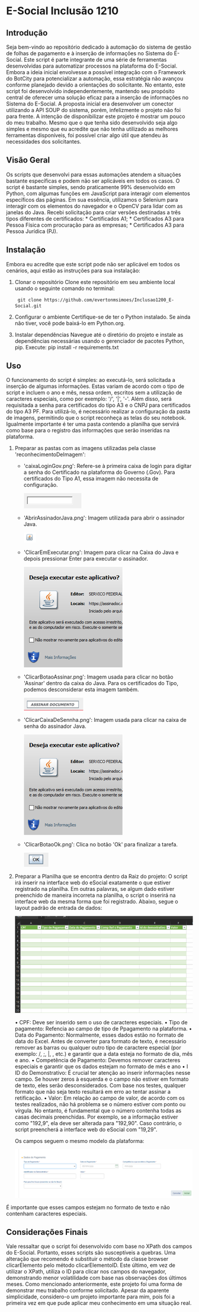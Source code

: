 # E-Social Inclusão 1210 

## Introdução 

Seja bem-vindo ao repositório dedicado à automação do sistema de gestão de folhas de pagamento e à inserção de informações no Sistema do E-Social. Este script é parte integrante de uma série de ferramentas desenvolvidas para automatizar processos na plataforma do E-Social.
Embora a ideia inicial envolvesse a possível integração com o Framework do BotCity para potencializar a automação, essa estratégia não avançou conforme planejado devido a orientações do solicitante. No entanto, este script foi desenvolvido independentemente, mantendo seu propósito central de oferecer uma solução eficaz para a inserção de informações no Sistema do E-Social.
A proposta inicial era desenvolver um conector utilizando a API SOUP do sistema, porém, infelizmente o projeto não foi para frente.
A intenção de disponibilizar este projeto é mostrar um pouco do meu trabalho. Mesmo que o que tenha sido desenvolvido seja algo simples e mesmo que eu acredite que não tenha utilizado as melhores ferramentas disponíveis, foi possível criar algo útil que atendeu às necessidades dos solicitantes.

## Visão Geral

Os scripts que desenvolvi para essas automações atendem a situações bastante específicas e podem não ser aplicáveis em todos os casos.
O script é bastante simples, sendo praticamente 99% desenvolvido em Python, com algumas funções em JavaScript para interagir com elementos específicos das páginas. Em sua essência, utilizamos o Selenium para interagir com os elementos do navegador e o OpenCV para lidar com as janelas do Java.
Recebi solicitação para criar versões destinadas a três tipos diferentes de certificados:
    *   Certificados A1;
    *   Certificados A3 para Pessoa Física com procuração para as empresas;
    *   Certificados A3 para Pessoa Jurídica (PJ).

## Instalação

Embora eu acredite que este script pode não ser aplicável em todos os cenários, aqui estão as instruções para sua instalação:
1. Clonar o repositório
Clone este repositório em seu ambiente local usando o seguinte comando no terminal:

        git clone https://github.com/evertonmsimoes/Inclusao1200_E-Social.git

2. Configurar o ambiente
Certifique-se de ter o Python instalado. Se ainda não tiver, você pode baixá-lo em Python.org.

3. Instalar dependências
Navegue até o diretório do projeto e instale as dependências necessárias usando o gerenciador de pacotes Python, pip. Execute:
    pip install -r requirements.txt


## Uso

O funcionamento do script é simples: ao executá-lo, será solicitada a inserção de algumas informações. Estas variam de acordo com o tipo de script e incluem o ano e mês, nessa ordem, escritos sem a utilização de caracteres especiais, como por exemplo: '/', '|', '-'.
Além disso, será requisitada a senha para certificados do tipo A3 e o CNPJ para certificados do tipo A3 PF.
Para utilizá-lo, é necessário realizar a configuração da pasta de imagens, permitindo que o script reconheça as telas do seu notebook. Igualmente importante é ter uma pasta contendo a planilha que servirá como base para o registro das informações que serão inseridas na plataforma.

1. Preparar as pastas com as imagens utilizadas pela classe 'reconhecimentoDeImagem':

    - 'caixaLoginGov.png': Refere-se à primeira caixa de login para digitar a senha do Certificado na plataforma do Governo (.Gov). Para certificados do Tipo A1, essa imagem não necessita de configuração.

       ![Alt text](imagens/caixaLoginGov.png)

    - 'AbrirAssinadorJava.png': Imagem utilizada para abrir o assinador Java.

       ![Alt text](imagens/AbrirAssinadorJava.png)

    - 'ClicarEmExecutar.png': Imagem para clicar na Caixa do Java e depois pressionar Enter para executar o assinador.

       ![Alt text](imagens/ClicarEmExecutar.png)

    - 'ClicarBotaoAssinar.png': Imagem usada para clicar no botão 'Assinar' dentro da caixa do Java. Para os certificados do Tipo, podemos desconsiderar esta imagem também.

       ![Alt text](imagens/ClicarBotaoAssinar.png)

    - 'ClicarCaixaDeSennha.png': Imagem usada para clicar na caixa de senha do assinador Java.

       ![Alt text](imagens/ClicarCaixaDeSennha.png)
    
    - 'ClicarBotaoOk.png': Clica no botão 'Ok' para finalizar a tarefa.

       ![Alt text](imagens/ClicarBotaoOk.png)


2. Preparar a Planilha que se encontra dentro da Raiz do projeto:
    O script irá inserir na interface web do eSocial exatamente o que estiver registrado na planilha. Em outras palavras, se algum dado estiver preenchido de maneira incorreta na planilha, o script o inserirá na interface web da mesma forma que foi registrado. Abaixo, segue o layout padrão de entrada de dados:

     ![Alt text](imagens/image.png)

    •	CPF: Deve ser inserido sem o uso de caracteres especiais.
    •	Tipo de pagamento: Refencia ao campo de tipo de Ppagamento na plataforma.
    •	Data do Pagamento: Normalmente, esses dados estão no formato de data do Excel. Antes de converter para formato de texto, é necessário remover as barras ou qualquer outro tipo de caractere especial (por exemplo: /, ;, |, , etc.) e garantir que a data esteja no formato de dia, mês e ano.
    •	Competência de Pagamento: Devemos remover caracteres especiais e garantir que os dados estejam no formato de mês e ano
    •	I ID do Demonstrativo: É crucial ter atenção ao inserir informações nesse campo. Se houver zeros à esquerda e o campo não estiver em formato de texto, eles serão desconsiderados. Com base nos testes, qualquer formato que não seja texto resultará em erro ao tentar assinar a retificação.
    •	Valor: Em relação ao campo de valor, de acordo com os testes realizados, não há problema se o número estiver com ponto ou vírgula. No entanto, é fundamental que o número contenha todas as casas decimais preenchidas. Por exemplo, se a informação estiver como "192,9", ela deve ser alterada para "192,90". Caso contrário, o script preencherá a interface web do eSocial com "19,29".

    Os campos seguem o mesmo modelo da plataforma:

     ![Alt text](imagens/painelEsocial.png)



É importante que esses campos estejam no formato de texto e não contenham caracteres especiais.

## Considerações Finais
Vale ressaltar que o script foi desenvolvido com base no XPath dos campos do E-Social. Portanto, esses scripts são susceptíveis a quebras. Uma alteração que recomendo é substituir o método da classe browser clicarElemento pelo método clicarElementoID. Este último, em vez de utilizar o XPath, utiliza o ID para clicar nos campos do navegador, demonstrando menor volatilidade com base nas observações dos últimos meses.
Como mencionado anteriormente, este projeto foi uma forma de demonstrar meu trabalho conforme solicitado. Apesar da aparente simplicidade, considero-o um projeto importante para mim, pois foi a primeira vez em que pude aplicar meu conhecimento em uma situação real.

